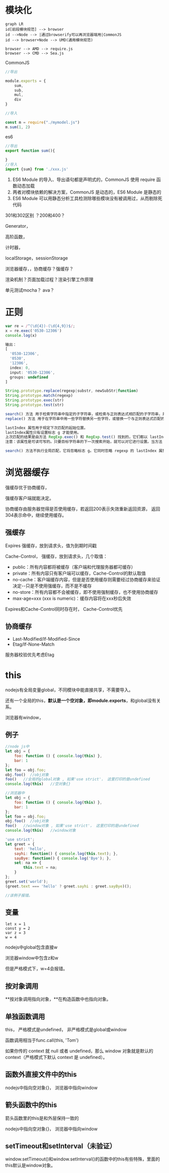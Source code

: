 # 模块化

```mermaid
graph LR
id[前段模块规范] --> browser
id -->Node --> |通过browserify可以再浏览器端用|CommonJS
id --> browser+Node --> UMD(通用模块规范)

browser --> AMD --> require.js
browser --> CMD --> Sea.js

```



CommonJS

```js
//导出

module.exports = {
    sum,
    sub,
    mul,
    div
}

//导入

const m = require("./mymodel.js")
m.sum(1, 2)
```



es6

```js
//导出
export function sum(){
    
}
//导入
import {sum} from './xxx.js'


```



1. ES6 Module 的导入、导出语句都是声明式的，CommonJS 使用 require 函数动态加载
2. 两者对模块依赖的解决方案，CommonJS 是动态的，ES6 Module 是静态的
3. ES6 Module 可以用静态分析工具检测除哪些模块没有被调用过，从而剔除死代码





301和302区别 ？200和400？

Generator，

高阶函数，

计时器，

localStorage，sessionStorage

浏览器缓存，，协商缓存？强缓存？

渲染机制？页面加载过程？渲染引擎工作原理



单元测试mocha？ ava？

# 正则

```javascript
var re = /^(\d{4})-(\d{4,9})$/;
x = re.exec('0530-12306')
console.log(x)

输出：
[
  '0530-12306',
  '0530',
  '12306',
  index: 0,
  input: '0530-12306',
  groups: undefined
]

```



```javascript
String.prototype.replace(regexp|substr, newSubStr|function)
String.prototype.match(regexp)
String.prototype.exec(str)
String.prototype.test(str)

search() 方法 用于检索字符串中指定的子字符串，或检索与正则表达式相匹配的子字符串，并返回子串的起始位置。
replace() 方法 用于在字符串中用一些字符替换另一些字符，或替换一个与正则表达式匹配的子串。

lastIndex 属性用于规定下次匹配的起始位置。
lastIndex属性只有设置标志 g 才能使用。
上次匹配的结果是由方法 RegExp.exec() 和 RegExp.test() 找到的，它们都以 lastIndex 属性所指的位置作为下次检索的起始点。这样，就可以通过反复调用这两个方法来遍历一个字符串中的所有匹配文本。
注意：该属性是可读可写的。只要目标字符串的下一次搜索开始，就可以对它进行设置。当方法 exec() 或 test() 再也找不到可以匹配的文本时，它们会自动把 lastIndex 属性重置为 0。

search() 方法不执行全局匹配，它将忽略标志 g。它同时忽略 regexp 的 lastIndex 属性，并且总是从字符串的开始进行检索，这意味着它总是返回 stringObject 的第一个匹配的位置。
```

# 浏览器缓存

强缓存优于协商缓存， 

强缓存客户端就能决定。

协商缓存由服务器觉得是否使用缓存，若返回200表示失效重新返回资源， 返回304表示命中，继续使用缓存。

## 强缓存

Expires  强缓存，放到请求头，值为到期时间戳

Cache-Control， 强缓存，放到请求头，几个取值：

- public：所有内容都将被缓存（客户端和代理服务器都可缓存）
- private：所有内容只有客户端可以缓存，Cache-Control的默认取值
- no-cache：客户端缓存内容，但是是否使用缓存则需要经过协商缓存来验证决定--只是不使用强缓存，而不是不缓存
- no-store：所有内容都不会被缓存，即不使用强制缓存，也不使用协商缓存
- max-age=xxx (xxx is numeric)：缓存内容将在xxx秒后失效



Expires和Cache-Control同时存在时， Cache-Control优先



 ## 协商缓存

- Last-Modified/If-Modified-Since
- Etag/If-None-Match

服务器校验优先考虑Etag





# this

nodejs有全局变量global，不同模块中能直接共享，不需要导入。

还有一个全局的this，**默认是一个空对象，即module.exports**，和global没有关系。

浏览器有window，

## 例子

```javascript
//node js中
let obj = {
    foo: function () { console.log(this) },
    bar: 1
};
let foo = obj.foo;
obj.foo()  //obj对象
foo()   //全局的global对象 , 如果'use strict'， 这里打印的是undefined
console.log(this)   //空对象{}
```

```javascript
//浏览器中
let obj = {
    foo: function () { console.log(this) },
    bar: 1
};
let foo = obj.foo;
obj.foo()  //obj对象
foo()   //window对象 , 如果'use strict'， 这里打印的是undefined
console.log(this)   //window对象
```

```javascript
'use strict';
let greet = {
    text: 'hello',
    sayhi: function() { console.log(this.text); },
    sayBye: function() { console.log('Bye'); },
    set: na => {
        this.text = na;
    }
};
greet.set('world');
(greet.text === 'hello' ? greet.sayhi : greet.sayBye)();

//该例子报错。
```



## 变量

```
let x = 1
const y = 2
var z = 3
w = 4
```

nodejs中global包含直接w

浏览器window中包含z和w

但是严格模式下，w=4会报错。

## 按对象调用

**按对象调用指向对象，**在构造函数中也指向对象。

## 单独函数调用

this， 严格模式是undefined， 非严格模式是global或window



函数调用相当于func.call(this, 'Tom')

如果你传的 context 就 null 或者 undefined，那么 window 对象就是默认的 context（严格模式下默认 context 是 undefined）。

## 函数外直接文件中的this

nodejs中指向空对象{}， 浏览器中指向window

## 箭头函数中的this

箭头函数里的this是和外层保持一致的

nodejs中指向空对象{}， 浏览器中指向window

## setTimeout和setInterval（未验证）

window.setTimeout()和window.setInterval()的函数中的this有些特殊，里面的this默认是window对象。
